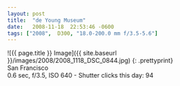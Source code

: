 ```yaml
---
layout: post
title:  "de Young Museum"
date:   2008-11-18  22:53:46 -0600
tags: ["2008",  D300, "18.0-200.0 mm f/3.5-5.6"]
---
```

![{{ page.title }} Image]({{ site.baseurl }}/images/2008/2008_1118_DSC_0844.jpg)
{: .prettyprint}  
San Francisco  
0.6 sec, f/3.5, ISO 640 - Shutter clicks this day: 94